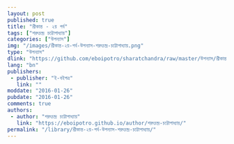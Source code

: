 ```yaml
---
layout: post
published: true
title: "শ্রীকান্ত - ২য় পর্ব"
tags: ["শরৎচন্দ্র চট্টোপাধ্যায়"]
categories: ["উপন্যাস"]
img: "/images/শ্রীকান্ত-২য়-পর্ব-উপন্যাস-শরৎচন্দ্র-চট্টোপাধ্যায়.png"
type: "উপন্যাস"
dlink: "https://github.com/eboipotro/sharatchandra/raw/master/উপন্যাস/শ্রীকান্ত-২য়_পর্ব.epub"
lang: "bn"
publishers: 
 - publisher: "ই-বইপত্র"
   link: ""
moddate: "2016-01-26"
pubdate: "2016-01-26"
comments: true
authors: 
 - author: "শরৎচন্দ্র চট্টোপাধ্যায়"
   link: "https://eboipotro.github.io/author/শরৎচন্দ্র-চট্টোপাধ্যায়/"
permalink: "/library/শ্রীকান্ত-২য়-পর্ব-উপন্যাস-শরৎচন্দ্র-চট্টোপাধ্যায়/"
---
```

